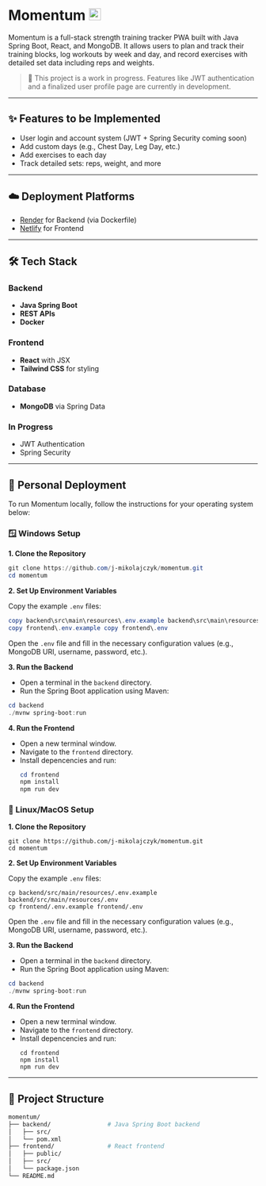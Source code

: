 # Momentum <img src="frontend/src/assets/favicon.ico" alt="Momentum Logo" width="24" height="24" />

Momentum is a full-stack strength training tracker PWA built with Java Spring Boot, React, and MongoDB. It allows users to plan and track their training blocks, log workouts by week and day, and record exercises with detailed set data including reps and weights.

> 🚧 This project is a work in progress. Features like JWT authentication and a finalized user profile page are currently in development.

---

## ✨ Features to be Implemented

- User login and account system (JWT + Spring Security coming soon)
- Add custom days (e.g., Chest Day, Leg Day, etc.)
- Add exercises to each day
- Track detailed sets: reps, weight, and more
---
## ☁️ Deployment Platforms

- [Render](https://render.com/) for Backend (via Dockerfile)
- [Netlify](https://www.netlify.com/) for Frontend

---

## 🛠 Tech Stack

### Backend
- **Java Spring Boot**
- **REST APIs**
- **Docker**

### Frontend
- **React** with JSX
- **Tailwind CSS** for styling

### Database
- **MongoDB** via Spring Data

### In Progress
- JWT Authentication
- Spring Security

---

## 🚀 Personal Deployment

To run Momentum locally, follow the instructions for your operating system below:

### 🪟 Windows Setup

**1. Clone the Repository**

```powershell
git clone https://github.com/j-mikolajczyk/momentum.git
cd momentum
```

**2. Set Up Environment Variables**

Copy the example ```.env``` files:

```powershell
copy backend\src\main\resources\.env.example backend\src\main\resources\.env
copy frontend\.env.example copy frontend\.env  
```

Open the ```.env``` file and fill in the necessary configuration values (e.g., MongoDB URI, username, password, etc.).

**3. Run the Backend**

- Open a terminal in the ```backend``` directory.
- Run the Spring Boot application using Maven:

```powershell
cd backend
./mvnw spring-boot:run
```

**4. Run the Frontend**

- Open a new terminal window.
- Navigate to the ```frontend``` directory.
- Install depencencies and run:
  ```powershell
  cd frontend
  npm install
  npm run dev
  ```

### 🐧 Linux/MacOS Setup

**1. Clone the Repository**

```
git clone https://github.com/j-mikolajczyk/momentum.git
cd momentum
```

**2. Set Up Environment Variables**

Copy the example ```.env``` files:

```
cp backend/src/main/resources/.env.example backend/src/main/resources/.env
cp frontend/.env.example frontend/.env
```

Open the ```.env``` file and fill in the necessary configuration values (e.g., MongoDB URI, username, password, etc.).

**3. Run the Backend**

- Open a terminal in the ```backend``` directory.
- Run the Spring Boot application using Maven:

```powershell
cd backend
./mvnw spring-boot:run
```

**4. Run the Frontend**

- Open a new terminal window.
- Navigate to the ```frontend``` directory.
- Install depencencies and run:
  ```
  cd frontend
  npm install
  npm run dev
  ```
---

## 📂 Project Structure

```bash
momentum/
├── backend/                # Java Spring Boot backend
│   ├── src/
│   └── pom.xml
├── frontend/               # React frontend
│   ├── public/
│   ├── src/
│   └── package.json
└── README.md
